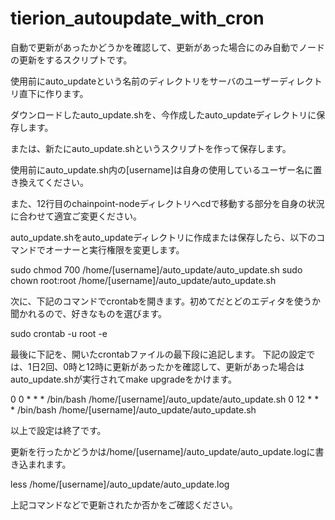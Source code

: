 # tierion_autoupdate_with_cron

自動で更新があったかどうかを確認して、更新があった場合にのみ自動でノードの更新をするスクリプトです。

使用前にauto_updateという名前のディレクトリをサーバのユーザーディレクトリ直下に作ります。

ダウンロードしたauto_update.shを、今作成したauto_updateディレクトリに保存します。

または、新たにauto_update.shというスクリプトを作って保存します。

使用前にauto_update.sh内の[username]は自身の使用しているユーザー名に置き換えてください。  

また、12行目のchainpoint-nodeディレクトリへcdで移動する部分を自身の状況に合わせて適宜ご変更ください。

auto_update.shをauto_updateディレクトリに作成または保存したら、以下のコマンドでオーナーと実行権限を変更します。

sudo chmod 700 /home/[username]/auto_update/auto_update.sh 
sudo chown root:root /home/[username]/auto_update/auto_update.sh 


次に、下記のコマンドでcrontabを開きます。初めてだとどのエディタを使うか聞かれるので、好きなものを選びます。

sudo crontab -u root -e

最後に下記を、開いたcrontabファイルの最下段に追記します。
下記の設定では、1日2回、0時と12時に更新があったかを確認して、更新があった場合はauto_update.shが実行されてmake upgradeをかけます。

0 0 * * * /bin/bash /home/[username]/auto_update/auto_update.sh
0 12 * * * /bin/bash /home/[username]/auto_update/auto_update.sh


以上で設定は終了です。

更新を行ったかどうかは/home/[username]/auto_update/auto_update.logに書き込まれます。

less /home/[username]/auto_update/auto_update.log

上記コマンドなどで更新されたか否かをご確認ください。

